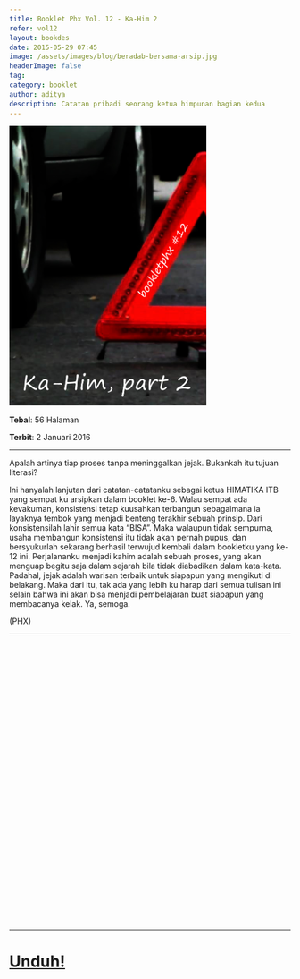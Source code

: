 ```yaml
---
title: Booklet Phx Vol. 12 - Ka-Him 2
refer: vol12
layout: bookdes
date: 2015-05-29 07:45
image: /assets/images/blog/beradab-bersama-arsip.jpg
headerImage: false
tag:
category: booklet
author: aditya
description: Catatan pribadi seorang ketua himpunan bagian kedua
---
```


<img class="image" src="/assets/images/cover/booklet12.jpg" alt="__" height="500px">

__Tebal__: 56 Halaman

__Terbit__: 2 Januari 2016

***

Apalah artinya tiap proses tanpa meninggalkan jejak. Bukankah itu tujuan literasi?

Ini hanyalah lanjutan dari catatan-catatanku sebagai ketua HIMATIKA ITB yang sempat ku arsipkan dalam booklet ke-6. Walau sempat ada kevakuman, konsistensi tetap kuusahkan terbangun sebagaimana ia layaknya tembok yang menjadi benteng terakhir sebuah prinsip. Dari konsistensilah lahir semua kata “BISA”. Maka walaupun tidak sempurna, usaha membangun konsistensi itu tidak akan pernah pupus, dan bersyukurlah sekarang berhasil terwujud kembali dalam bookletku yang ke-12 ini. Perjalananku menjadi kahim adalah sebuah proses, yang akan menguap begitu saja dalam sejarah bila tidak diabadikan dalam kata-kata. Padahal, jejak adalah warisan terbaik untuk siapapun  yang mengikuti di belakang. Maka dari itu, tak ada yang lebih ku harap dari semua tulisan ini selain bahwa ini akan bisa menjadi pembelajaran buat siapapun yang membacanya kelak. Ya, semoga. 

(PHX)

***

<div data-configid="7319434/60843599" style="width:100%; height:500px;" class="issuuembed"></div>
<script type="text/javascript" src="//e.issuu.com/embed.js" async="true"></script>

***

# [Unduh!][akses]

[akses]: http://phoenixfin.github.io/assets/pdf/bookletphx/booklet12.pdf
